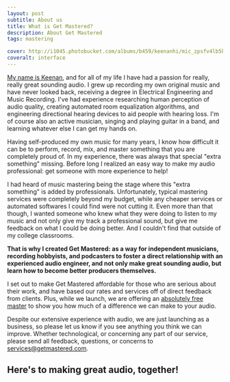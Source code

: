 ```yaml
---
layout: post
subtitle: About us
title: What is Get Mastered?
description: About Get Mastered
tags: mastering

cover: http://i1045.photobucket.com/albums/b459/keenanhi/mic_zpsfv4lb5bd.jpg
coveralt: interface
---
```


[My name is Keenan](/blog/about/Who-We-Are/), and for all of my life I have had a passion for really, really great sounding audio. I grew up recording my own original music and have never looked back, receiving a degree in Electrical Engineering and Music Recording. I've had experience researching human perception of audio quality, creating automated room equalization algorithms, and engineering directional hearing devices to aid people with hearing loss. I'm of course also an active musician, singing and playing guitar in a band, and learning whatever else I can get my hands on.

Having self-produced my own music for many years, I know how difficult it can be to perform, record, mix, and master something that you are completely proud of. In my experience, there was always that special "extra something" missing. Before long I realized an easy way to make my audio professional: get someone with more experience to help!

I had heard of music mastering being the stage where this "extra something" is added by professionals. Unfortunately, typical mastering services were completely beyond my budget, while any cheaper services or automated softwares I could find were not cutting it. Even more than that though, I wanted someone who knew what they were doing to listen to my music and not only give my track a professional sound, but give me feedback on what I could be doing better. And I couldn't find that outside of my college classrooms.

**That is why I created Get Mastered: as a way for independent musicians, recording hobbyists, and podcasters to foster a direct relationship with an experienced audio engineer, and not only make great sounding audio, but learn how to become better producers themselves.**

I set out to make Get Mastered affordable for those who are serious about their work, and have based our rates and services off of direct feedback from clients. Plus, while we launch, we are offering an [absolutely free master](/) to show you how much of a difference we can make to your audio.

Despite our extensive experience with audio, we are just launching as a business, so please let us know if you see anything you think we can improve. Whether technological, or concerning any part of our service, please send all feedback, questions, or concerns to <a href="mailto:services@getmastered.com?Subject=Feedback" target="_top">services@getmastered.com</a>.

## Here's to making great audio, together!
